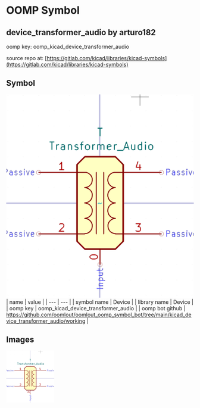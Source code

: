 # OOMP Symbol  
## device_transformer_audio  by arturo182  
  
oomp key: oomp_kicad_device_transformer_audio  
  
source repo at: [https://gitlab.com/kicad/libraries/kicad-symbols](https://gitlab.com/kicad/libraries/kicad-symbols)  
## Symbol  
  
[![working.png](working_600.png)](working.png)  
| name | value | 
| --- | --- | 
| symbol name | Device | 
| library name | Device | 
| oomp key | oomp_kicad_device_transformer_audio | 
| oomp bot github | https://github.com/oomlout/oomlout_oomp_symbol_bot/tree/main/kicad_device_transformer_audio/working | 
## Images  
  
[![working.png](working_140.png)](working.png)  
